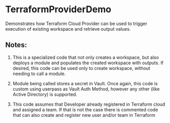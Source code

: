 # TerraformProviderDemo
Demonstrates how Terraform Cloud Provider can be used to trigger execution of existing workspace and retrieve output values.


## Notes:

1. This is a specialized code that not only creates a workspace, but also deploys a module and populates the created workspace with outputs. If desired, this code can be used only to create workspace, without needing to call a module.

2. Module being called stores a secret in Vault. Once again, this code is custom using userpass as Vault Auth Method, however any other (like Active Directory) is supported.

3. This code assumes that Developer already registered in Terraform cloud and assigned a team. If that is not the case there is commented code that can also create and register new user and/or team in Terraform